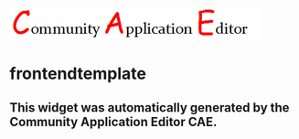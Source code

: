 ![CAE](https://github.com/UpgradeCAEOrg/application-applicationtemplate/blob/gh-pages/frontendComponent-frontendtemplate/img/logo.png)  

frontendtemplate
===================


This widget was automatically generated by the Community Application Editor CAE.  
---------------
